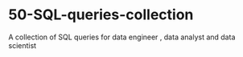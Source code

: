 # 50-SQL-queries-collection
A collection of SQL queries for data engineer , data analyst and data scientist


